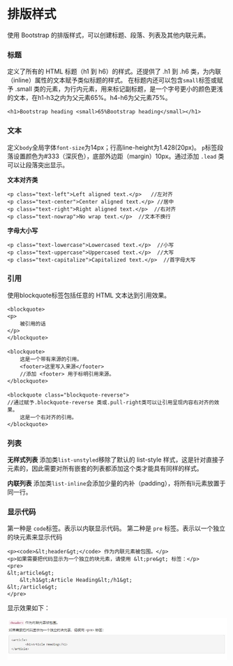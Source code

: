 排版样式
===================
使用 Bootstrap 的排版样式，可以创建标题、段落、列表及其他内联元素。

###  标题
定义了所有的 HTML 标题（h1 到 h6）的样式。还提供了 .h1 到 .h6 类，为内联（inline）属性的文本赋予类似标题的样式。
在标题内还可以包含`small`标签或赋予 .small 类的元素，为行内元素，用来标记副标题，是一个字号更小的颜色更浅的文本，在h1-h3之内为父元素65%。h4-h6为父元素75%。

    <h1>Bootstrap heading <small>65%Bootstrap heading</small></h1>

###  文本

定义`body`全局字体`font-size`为14px；行高line-height为1.428(20px)。
`p`标签段落设置颜色为#333（深灰色），底部外边距（margin）10px。通过添加 `.lead` 类可以让段落突出显示。

**文本对齐类**

    <p class="text-left">Left aligned text.</p>   //左对齐
    <p class="text-center">Center aligned text.</p> //居中
    <p class="text-right">Right aligned text.</p>  //右对齐
    <p class="text-nowrap">No wrap text.</p>  //文本不换行

**字母大小写**

    <p class="text-lowercase">Lowercased text.</p>  //小写
    <p class="text-uppercase">Uppercased text.</p>  //大写
    <p class="text-capitalize">Capitalized text.</p>  //首字母大写


###  引用

使用blockquote标签包括任意的 HTML 文本达到引用效果。

    <blockquote>
	<p>
        被引用的话
	</p>
    </blockquote>

    <blockquote>
    	这是一个带有来源的引用。
    	<footer>这里写入来源</footer>
        //添加 <footer> 用于标明引用来源。  
    </blockquote>

    <blockquote class="blockquote-reverse">
    //通过赋予.blockquote-reverse 类或.pull-right类可以让引用呈现内容右对齐的效果。
    	这是一个右对齐的引用。
    </blockquote>

###  列表
**无样式列表**
添加类`list-unstyled`移除了默认的 list-style 样式，这是针对直接子元素的，因此需要对所有嵌套的列表都添加这个类才能具有同样的样式。

**内联列表**
添加类`list-inline`会添加少量的内补（padding），将所有li元素放置于同一行。
###  显示代码

第一种是 `code`标签。表示以内联显示代码。
第二种是 `pre` 标签。表示以一个独立的块元素来显示代码

    <p><code>&lt;header&gt;</code> 作为内联元素被包围。</p>
    <p>如果需要把代码显示为一个独立的块元素，请使用 &lt;pre&gt; 标签：</p>
    <pre>
    &lt;article&gt;
    	&lt;h1&gt;Article Heading&lt;/h1&gt;
    &lt;/article&gt;
    </pre>
显示效果如下：

![](./相关文件/3.1.JPG)